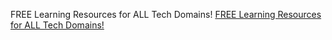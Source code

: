 FREE Learning Resources
for ALL Tech Domains! 
[FREE Learning Resources
for ALL Tech Domains! ](https://csweterner.netlify.app/)

